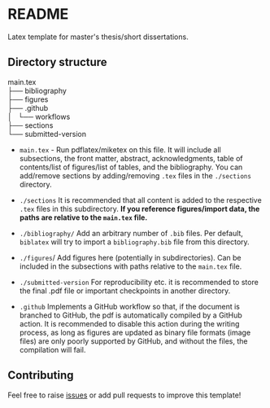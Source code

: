 # README
Latex template for master's thesis/short dissertations.


## Directory structure
main.tex <br>
├── bibliography <br>
├── figures <br>
├── .github <br>
│   └── workflows <br>
├── sections <br>
└── submitted-version <br>


- `main.tex` - Run pdflatex/miketex on this file. It will include all subsections, the front matter, abstract, acknowledgments, table of contents/list of figures/list of tables, and the bibliography. You can add/remove sections by adding/removing `.tex` files in the `./sections` directory. 


- `./sections`
It is recommended that all content is added to the respective `.tex` files in this subdirectory. **If you reference figures/import data, the paths are relative to the `main.tex` file.** 

- `./bibliography/`
Add an arbitrary number of `.bib` files. Per default, `biblatex` will try to import a `bibliography.bib` file from this directory. 

- `./figures`/
Add figures here (potentially in subdirectories). Can be included in the subsections with paths relative to the `main.tex` file. 

- `./submitted-version` 
For reproducibility etc. it is recommended to store the final .pdf file or important checkpoints in another directory.

- `.github`
Implements a GitHub workflow so that, if the document is branched to GitHub, the pdf is automatically compiled by a GitHub action. It is recommended to disable this action during the writing process, as long as figures are updated as binary file formats (image files) are only poorly supported by GitHub, and without the files, the compilation will fail.



## Contributing 
Feel free to raise [issues](https://github.com/lucas-diedrich/masters-thesis-template/issues) or add pull requests to improve this template! 
